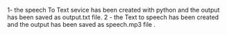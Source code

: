 1- the speech To Text sevice has been created with python and the output has been saved as output.txt file.
2 - the Text to speech has been created and the output has been saved as speech.mp3 file . 
